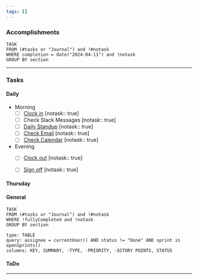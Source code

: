 ```yaml
---
tags: []
---
```


### Accomplishments

```dataview
TASK
FROM (#tasks or "Journal") and !#notask
WHERE completion = date("2024-04-11") and !notask
GROUP BY section
```

<hr>

### Tasks

#### Daily
- Morning
   - [ ] [Clock in](https://app.rippling.com/time-attendance/dashboard/timeclock) [notask:: true]
   - [ ] Check Slack Messages [notask:: true]
   - [ ] [Daily Standup](https://evosus.slack.com/archives/C0RMHG24D) [notask:: true]
   - [ ] [Check Email](https://mail.google.com/mail/u/0/#inbox) [notask:: true]
   - [ ] [Check Calendar](https://calendar.google.com/calendar/u/0/r?pli=1) [notask:: true]
- Evening
   - [ ] [Clock out](https://app.rippling.com/time-attendance/dashboard/timeclock) [notask:: true]
   - [ ] [Sign off](https://evosus.slack.com/archives/C0RMHG24D) [notask:: true]


#### Thursday


#### General
```dataview
TASK
FROM (#tasks or "Journal") and !#notask
WHERE !fullyCompleted and !notask
GROUP BY section
```

```jira-search
type: TABLE
query: assignee = currentUser() AND status != "Done" AND sprint in openSprints()
columns: KEY, SUMMARY, -TYPE, -PRIORITY, -$STORY POINTS, STATUS
```

#### ToDo



<hr>
